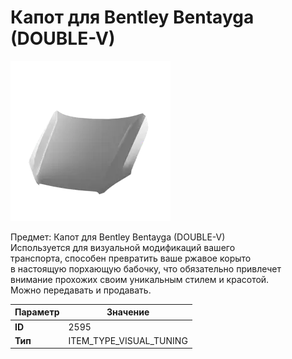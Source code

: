 # Капот для Bentley Bentayga (DOUBLE-V)

![Item Image](../img/2595.webp?raw=true)

Предмет: Капот для Bentley Bentayga (DOUBLE-V)<br>Используется для визуальной модификаций вашего<br>транспорта, способен превратить ваше ржавое корыто<br>в настоящую порхающую бабочку, что обязательно привлечет<br>внимание прохожих своим уникальным стилем и красотой.<br>Можно передавать и продавать.


| Параметр | Значение |
|----------|----------|
| **ID** | 2595 |
| **Тип** | ITEM_TYPE_VISUAL_TUNING |

